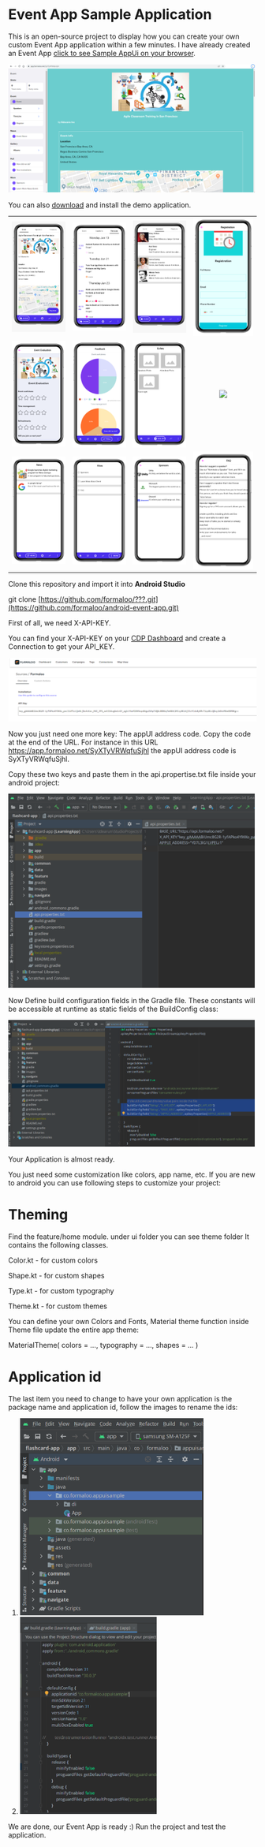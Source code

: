 # Event App Sample Application

This is an open-source project to display how you can create your own custom Event App application
within a few minutes. I have already created an Event
App [click to see Sample AppUi on your browser](https://app.formaloo.net/SyXTyVRWqfuSjhl).

<img src="event_images/EventWebApp.png" width="500" >

You can
also [download](https://drive.google.com/file/d/1XU3cCsvH9pKIDOgLhxohBWm9PPsTfb63/view?usp=sharing)
and install the demo application.

<table>
  <tr>
<td align="center"><img src="event_images/Home.png"  ></td>
<td align="center"><img src="event_images/TimeLine.png"  ></td>
<td align="center"><img src="event_images/Speakers.png" ></td>
<td align="center"><img src="event_images/Registration.png" ></td>
  </tr>
  <tr>
<td align="center"><img src="event_images/Polling.png" ></td>
<td align="center"><img src="event_images/Surveycharts.png"></td>
<td align="center"><img src="event_images/Gallery.png"></td>
<td align="center"><img src="event_images/Album.png" ></td>
    </tr>

<tr>
<td align="center"><img src="event_images/News.png" ></td>
<td align="center"><img src="event_images/More.png"  ></td>
<td align="center"><img src="event_images/Sponsors.png" ></td>
<td align="center"><img src="event_images/FAQ.png"  ></td>
    </tr>
</table>

Clone this repository and import it into **Android Studio**

git clone [https://github.com/formaloo/???.git](https://github.com/formaloo/android-event-app.git)

First of all, we need X-API-KEY.

You can find your X-API-KEY on your [CDP Dashboard](https://cdp.formaloo.net/) and create a
Connection to get your API_KEY.

<img src="event_images/x-api-key.png">

Now you just need one more key: The appUI address code. Copy the code at the end of the URL. For
instance in this URL  https://app.formaloo.net/SyXTyVRWqfuSjhl the appUI address code is
SyXTyVRWqfuSjhl.

Copy these two keys and paste them in the api.propertise.txt file inside your android project:

<img src="event_images/api-properties-file.png" width="500" >

Now Define build configuration fields in the Gradle file. These constants will be accessible at
runtime as static fields of the BuildConfig class:

<img src="event_images/api-propertis-gradle.png" width="500" >

Your Application is almost ready.

You just need some customization like colors, app name, etc. If you are new to android you can use
following steps to customize your project:

# Theming

Find the feature/home module. under ui folder you can see theme folder It contains the following
classes.

Color.kt - for custom colors

Shape.kt - for custom shapes

Type.kt - for custom typography

Theme.kt - for custom themes

You can define your own Colors and Fonts, Material theme function inside Theme file update the
entire app theme:

MaterialTheme(
colors = …, typography = …, shapes = …
)

# Application id

The last item you need to change to have your own application is the package name and application
id, follow the images to rename the ids:

1. <img src="event_images/package-name.png" height="400" >
2. <img src="event_images/app-id.png" height="400" >

We are done, our Event App is ready :)
Run the project and test the application.



